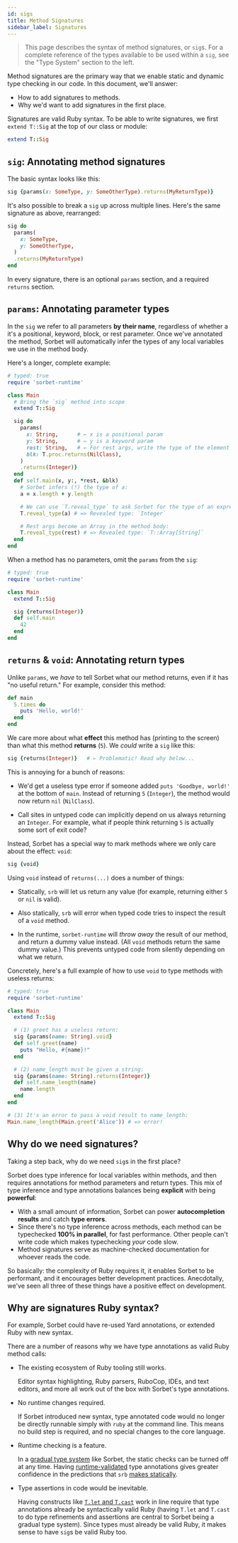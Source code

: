 ```yaml
---
id: sigs
title: Method Signatures
sidebar_label: Signatures
---
```


> This page describes the syntax of method signatures, or `sig`s. For a complete
> reference of the types available to be used within a `sig`, see the "Type
> System" section to the left.

Method signatures are the primary way that we enable static and dynamic type
checking in our code. In this document, we'll answer:

- How to add signatures to methods.
- Why we'd want to add signatures in the first place.

Signatures are valid Ruby syntax. To be able to write signatures, we first
`extend T::Sig` at the top of our class or module:

```ruby
extend T::Sig
```

## `sig`: Annotating method signatures

The basic syntax looks like this:

```ruby
sig {params(x: SomeType, y: SomeOtherType).returns(MyReturnType)}
```

It's also possible to break a `sig` up across multiple lines. Here's the same
signature as above, rearranged:

```ruby
sig do
  params(
    x: SomeType,
    y: SomeOtherType,
  )
  .returns(MyReturnType)
end
```

In every signature, there is an optional `params` section, and a required
`returns` section.

## `params`: Annotating parameter types

In the `sig` we refer to all parameters **by their name**, regardless of whether
a it's a positional, keyword, block, or rest parameter. Once we've annotated the
method, Sorbet will automatically infer the types of any local variables we use
in the method body.

Here's a longer, complete example:

```ruby
# typed: true
require 'sorbet-runtime'

class Main
  # Bring the `sig` method into scope
  extend T::Sig

  sig do
    params(
      x: String,      # ← x is a positional param
      y: String,      # ← y is a keyword param
      rest: String,   # ← For rest args, write the type of the element
      blk: T.proc.returns(NilClass),
    )
    .returns(Integer)}
  end
  def self.main(x, y:, *rest, &blk)
    # Sorbet infers (!) the type of a:
    a = x.length + y.length

    # We can use `T.reveal_type` to ask Sorbet for the type of an expression:
    T.reveal_type(a) # => Revealed type: `Integer`

    # Rest args become an Array in the method body:
    T.reveal_type(rest) # => Revealed type: `T::Array[String]`
  end
end
```

When a method has no parameters, omit the `params` from the `sig`:

```ruby
# typed: true
require 'sorbet-runtime'

class Main
  extend T::Sig

  sig {returns(Integer)}
  def self.main
    42
  end
end
```

## `returns` & `void`: Annotating return types

Unlike `params`, we *have* to tell Sorbet what our method returns, even if it
has "no useful return." For example, consider this method:

```ruby
def main
  5.times do
    puts 'Hello, world!'
  end
end
```

We care more about what **effect** this method has (printing to the screen) than
what this method **returns** (`5`). We *could* write a `sig` like this:

```ruby
sig {returns(Integer)}   # ← Problematic! Read why below...
```

This is annoying for a bunch of reasons:

- We'd get a useless type error if someone added `puts 'Goodbye, world!'` at the
  bottom of `main`. Instead of returning `5` (`Integer`), the method would now
  return `nil` (`NilClass`).

- Call sites in untyped code can implicitly depend on us always returning an
  `Integer`. For example, what if people think returning `5` is actually some
  sort of exit code?

Instead, Sorbet has a special way to mark methods where we only care about the
effect: `void`:

```ruby
sig {void}
```

Using `void` instead of `returns(...)` does a number of things:

- Statically, `srb` will let us return any value (for example, returning either
  `5` or `nil` is valid).

- Also statically, `srb` will error when typed code tries to inspect the result
  of a `void` method.

- In the runtime, `sorbet-runtime` will *throw away* the result of our method,
  and return a dummy value instead. (All `void` methods return the same dummy
  value.) This prevents untyped code from silently depending on what we return.

Concretely, here's a full example of how to use `void` to type methods with
useless returns:

```ruby
# typed: true
require 'sorbet-runtime'

class Main
  extend T::Sig

  # (1) greet has a useless return:
  sig {params(name: String).void}
  def self.greet(name)
    puts "Hello, #{name}!"
  end

  # (2) name_length must be given a string:
  sig {params(name: String).returns(Integer)}
  def self.name_length(name)
    name.length
  end
end

# (3) It's an error to pass a void result to name_length:
Main.name_length(Main.greet('Alice')) # => error!
```


## Why do we need signatures?

Taking a step back, why do we need `sig`s in the first place?

Sorbet does type inference for local variables within methods, and then requires
annotations for method parameters and return types. This mix of type inference
and type annotations balances being **explicit** with being **powerful**:

- With a small amount of information, Sorbet can power **autocompletion
  results** and catch **type errors**.
- Since there's no type inference across methods, each method can be typechecked
  **100% in parallel**, for fast performance. Other people can't write code
  which makes typechecking *your* code slow.
- Method signatures serve as machine-checked documentation for whoever reads the
  code.

So basically: the complexity of Ruby requires it, it enables Sorbet to be
performant, and it encourages better development practices. Anecdotally, we've
seen all three of these things have a positive effect on development.

## Why are signatures Ruby syntax?

For example, Sorbet could have re-used Yard annotations, or extended Ruby with
new syntax.

There are a number of reasons why we have type annotations as valid Ruby method
calls:

- The existing ecosystem of Ruby tooling still works.

  Editor syntax highlighting, Ruby parsers, RuboCop, IDEs, and text editors, and
  more all work out of the box with Sorbet's type annotations.

- No runtime changes required.

  If Sorbet introduced new syntax, type annotated code would no longer be
  directly runnable simply with `ruby` at the command line. This means no build
  step is required, and no special changes to the core language.

- Runtime checking is a feature.

  In a [gradual type system](gradual.md) like Sorbet, the static checks can be
  turned off at any time. Having [runtime-validated](runtime.md) type
  annotations gives greater confidence in the predictions that `srb` [makes
  statically](static.md).

- Type assertions in code would be inevitable.

  Having constructs like [`T.let` and `T.cast`](type-assertions.md) work in line
  require that type annotations already be syntactically valid Ruby (having
  `T.let` and `T.cast` to do type refinements and assertions are central to
  Sorbet being a gradual type system). Since types must already be valid Ruby,
  it makes sense to have `sig`s be valid Ruby too.
